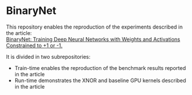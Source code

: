 # BinaryNet

This repository enables the reproduction of the experiments described in the article:  
[BinaryNet: Training Deep Neural Networks with Weights and Activations Constrained to +1 or -1.](http://arxiv.org/abs/1602.02830)

It is divided in two subrepositories:
* Train-time enables the reproduction of the benchmark results reported in the article
* Run-time demonstrates the XNOR and baseline GPU kernels described in the article
